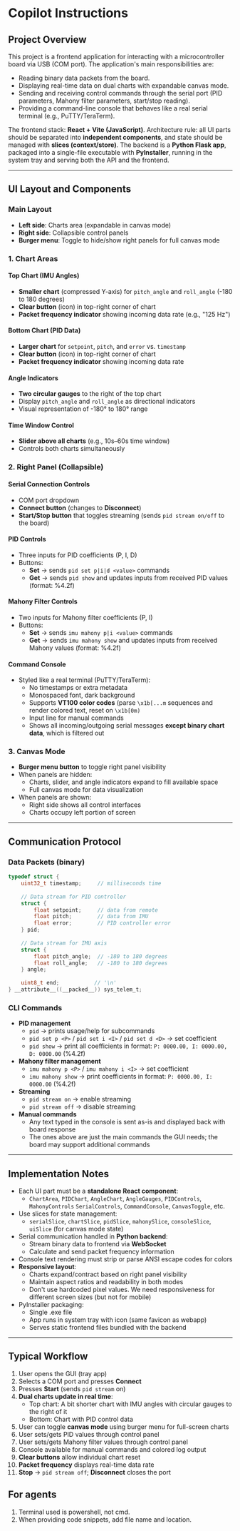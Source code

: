 # Copilot Instructions 

## Project Overview 
This project is a frontend application for interacting with a microcontroller board via USB (COM port). The application's main responsibilities are: 
- Reading binary data packets from the board. 
- Displaying real-time data on dual charts with expandable canvas mode. 
- Sending and receiving control commands through the serial port (PID parameters, Mahony filter parameters, start/stop reading). 
- Providing a command-line console that behaves like a real serial terminal (e.g., PuTTY/TeraTerm). 

The frontend stack: **React + Vite (JavaScript)**. Architecture rule: all UI parts should be separated into **independent components**, and state should be managed with **slices (context/store)**. The backend is a **Python Flask app**, packaged into a single-file executable with **PyInstaller**, running in the system tray and serving both the API and the frontend. 

--- 

## UI Layout and Components 

### Main Layout 
- **Left side**: Charts area (expandable in canvas mode) 
- **Right side**: Collapsible control panels 
- **Burger menu**: Toggle to hide/show right panels for full canvas mode 

### 1. Chart Areas 

#### Top Chart (IMU Angles) 
- **Smaller chart** (compressed Y-axis) for `pitch_angle` and `roll_angle` (-180 to 180 degrees) 
- **Clear button** (icon) in top-right corner of chart 
- **Packet frequency indicator** showing incoming data rate (e.g., "125 Hz") 

#### Bottom Chart (PID Data) 
- **Larger chart** for `setpoint`, `pitch`, and `error` vs. `timestamp` 
- **Clear button** (icon) in top-right corner of chart 
- **Packet frequency indicator** showing incoming data rate 

#### Angle Indicators 
- **Two circular gauges** to the right of the top chart 
- Display `pitch_angle` and `roll_angle` as directional indicators 
- Visual representation of -180° to 180° range 

#### Time Window Control 
- **Slider above all charts** (e.g., 10s–60s time window) 
- Controls both charts simultaneously 

### 2. Right Panel (Collapsible) 

#### Serial Connection Controls 
- COM port dropdown 
- **Connect button** (changes to **Disconnect**) 
- **Start/Stop button** that toggles streaming (sends `pid stream on/off` to the board) 

#### PID Controls 
- Three inputs for PID coefficients (P, I, D) 
- Buttons: 
  - **Set** → sends `pid set p|i|d <value>` commands 
  - **Get** → sends `pid show` and updates inputs from received PID values (format: %4.2f)

#### Mahony Filter Controls 
- Two inputs for Mahony filter coefficients (P, I) 
- Buttons: 
  - **Set** → sends `imu mahony p|i <value>` commands 
  - **Get** → sends `imu mahony show` and updates inputs from received Mahony values (format: %4.2f) 

#### Command Console 
- Styled like a real terminal (PuTTY/TeraTerm): 
  - No timestamps or extra metadata 
  - Monospaced font, dark background 
  - Supports **VT100 color codes** (parse `\x1b[...m` sequences and render colored text, reset on `\x1b[0m)` 
  - Input line for manual commands 
  - Shows all incoming/outgoing serial messages **except binary chart data**, which is filtered out 

### 3. Canvas Mode 
- **Burger menu button** to toggle right panel visibility 
- When panels are hidden: 
  - Charts, slider, and angle indicators expand to fill available space 
  - Full canvas mode for data visualization 
- When panels are shown: 
  - Right side shows all control interfaces 
  - Charts occupy left portion of screen 

--- 

## Communication Protocol 

### Data Packets (binary)

```c
typedef struct {
    uint32_t timestamp;     // milliseconds time
    
    // Data stream for PID controller
    struct {
        float setpoint;     // data from remote
        float pitch;        // data from IMU  
        float error;        // PID controller error
    } pid;
    
    // Data stream for IMU axis
    struct {
        float pitch_angle;  // -180 to 180 degrees
        float roll_angle;   // -180 to 180 degrees  
    } angle;
    
    uint8_t end;           // '\n'
} __attribute__((__packed__)) sys_telem_t;
```

### CLI Commands 
- **PID management** 
  - `pid` → prints usage/help for subcommands 
  - `pid set p <P>` / `pid set i <I>` / `pid set d <D>` → set coefficient 
  - `pid show` → print all coefficients in format: `P: 0000.00, I: 0000.00, D: 0000.00` (%4.2f) 
- **Mahony filter management**
  - `imu mahony p <P>` / `imu mahony i <I>` → set coefficient
  - `imu mahony show` → print coefficients in format: `P: 0000.00, I: 0000.00` (%4.2f)
- **Streaming** 
  - `pid stream on` → enable streaming 
  - `pid stream off` → disable streaming 
- **Manual commands** 
  - Any text typed in the console is sent as-is and displayed back with board response 
  - The ones above are just the main commands the GUI needs; the board may support additional commands 

--- 

## Implementation Notes 
- Each UI part must be a **standalone React component**: 
  - `ChartArea`, `PIDChart`, `AngleChart`, `AngleGauges`, `PIDControls`, `MahonyControls` `SerialControls`, `CommandConsole`, `CanvasToggle`, etc.
- Use slices for state management: 
  - `serialSlice`, `chartSlice`, `pidSlice`, `mahonySlice`, `consoleSlice`, `uiSlice` (for canvas mode state) 
- Serial communication handled in **Python backend**: 
  - Stream binary data to frontend via **WebSocket** 
  - Calculate and send packet frequency information 
- Console text rendering must strip or parse ANSI escape codes for colors 
- **Responsive layout**: 
  - Charts expand/contract based on right panel visibility 
  - Maintain aspect ratios and readability in both modes 
  - Don't use hardcoded pixel values. We need responsiveness for different screen sizes (but not for mobile) 
- PyInstaller packaging: 
  - Single .exe file 
  - App runs in system tray with icon (same favicon as webapp) 
  - Serves static frontend files bundled with the backend 

--- 

## Typical Workflow 
1. User opens the GUI (tray app) 
2. Selects a COM port and presses **Connect** 
3. Presses **Start** (sends `pid stream` on) 
4. **Dual charts update in real time**: 
   - Top chart: A bit shorter chart with IMU angles with circular gauges to the right of it 
   - Bottom: Chart with PID control data 
5. User can toggle **canvas mode** using burger menu for full-screen charts 
6. User sets/gets PID values through control panel 
7. User sets/gets Mahony filter values through control panel
8. Console available for manual commands and colored log output 
9. **Clear buttons** allow individual chart reset 
10. **Packet frequency** displays real-time data rate 
11. **Stop** → `pid stream off`; **Disconnect** closes the port 

## For agents 
1. Terminal used is powershell, not cmd. 
2. When providing code snippets, add file name and location.